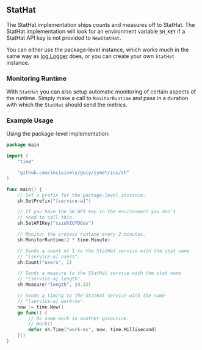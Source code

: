 ## StatHat

The StatHat implementation ships counts and measures off to StatHat. The StatHat implementation will look for an environment variable `SH_KEY` if a StatHat API key is not provided to `NewStatHat`.

You can either use the package-level instance, which works much in the same way as [log.Logger](http://golang.org/pkg/log/) does, or you can create your own `StatHat` instance.

### Monitoring Runtime

With `StatHat` you can also setup automatic monitoring of certain aspects of the runtime.
Simply make a call to `MonitorRuntime` and pass in a duration with which the `StatHat` should send the metrics.

### Example Usage

Using the package-level implementation:

```go
package main

import (
	"time"

	"github.com/incisively/goiy/iymetrics/sh"
)

func main() {
	// Set a prefix for the package-level instance.
	sh.SetPrefix("[service-a]")

	// If you have the SH_API key in the environment you don't
	// need to call this.
	sh.SetAPIKey("ssiuhIUYDGos")

	// Monitor the process runtime every 2 minutes.
	sh.MonitorRuntime(2 * time.Minute)

	// Sends a count of 1 to the StatHat service with the stat name
	// "[service-a] users".
	sh.Count("users", 1)

	// Sends a measure to the StatHat service with the stat name
	// "[service-a] length".
	sh.Measure("length", 24.22)

	// Sends a timing to the StatHat service with the name
	// "[service-a] work-ms".
	now := time.Now()
	go func() {
		// Do some work in another goroutine.
		// Work()
		defer sh.Time("work-ms", now, time.Millisecond)
	}()
}
```
